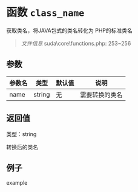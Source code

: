 # 函数 `class_name`

获取类名，将JAVA包式的类名转化为 PHP的标准类名

> *文件信息* suda\core\functions.php: 253~256



## 参数


| 参数名 | 类型 | 默认值 | 说明 |
|--------|-----|-------|-------|
| name |  string | 无 |  需要转换的类名 |



## 返回值

类型：string

 转换后的类名



## 例子

example